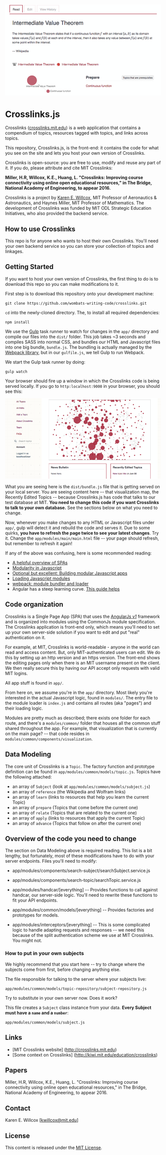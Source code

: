

![Crosslinks](docs/crosslinks.png)

Crosslinks.js
===

Crosslinks ([crosslinks.mit.edu](http://crosslinks.mit.edu)) is a web application that contains a compendium of topics, resources tagged with topics, and links across topics.

This repository, Crosslinks.js, is the front-end: it contains the code for what you see on the site and lets you host your own version of Crosslinks.

Crosslinks is open-source: you are free to use, modify and reuse any part of it. If you do, please attribute and cite MIT Crosslinks:

**Miller, H.R, Willcox, K.E., Huang, L. "Crosslinks: Improving course connectivity using online open educational resources," in The Bridge, National Academy of Engineering, to appear 2016.**

Crosslinks is a project by [Karen E. Willcox](http://kiwi.mit.edu), MIT Professor of Aeronautics & Astronautics, and Haynes Miller, MIT Professor of Mathematics. The development of Crosslinks was funded by MIT ODL Strategic Education Initiatives, who also provided the backend service.

## How to use Crosslinks
This repo is for anyone who wants to host their own Crosslinks. You'll need your own backend service so you can store your collection of topics and linkages.

## Getting Started

If you want to host your own version of Crosslinks, the first thing to do is to download this repo so you can make modifications to it.

First step is to download this repository onto your development machine:
```
git clone https://github.com/wombats-writing-code/crosslinks.git
```

`cd` into the newly-cloned directory. The, to install all required dependencies:
```
npm install
```

We use the [Gulp](gulpjs.com) task runner to watch for changes in the `app/` directory and compile our files into the `dist/` folder. This job takes ~3 seconds and compiles SASS into normal CSS, and bundles our HTML and Javascript files into one big bundle, `bundle.js`. The bundling is actually managed by the [Webpack library](https://webpack.github.io/
), but in our `gulfile.js`, we tell Gulp to run Webpack.


We start the Gulp task runner by doing:
```
gulp watch
```

Your browser should fire up a window in which the Crosslinks code is being served locally. If you go to `http:localhost:9000` in your browser, you should see this:

![Crosslinks](docs/crosslinks-dev-start.png)

What you are seeing here is the `dist/bundle.js` file that is getting served on your local server. You are seeing content here -- that visualization map, the Recently Edited Topics -- because Crosslinks.js has code that talks to our test database at MIT. **You need to change this code if you want Crosslinks to talk to your own database.** See the sections below on what you need to change.

Now, whenever you make changes to any HTML or Javascript files under `app/`, gulp will detect it and rebuild the code and serves it. Due to some quirks, **you have to refresh the page twice to see your latest changes**. Try it. Change the `app/modules/main/main.html` file -- your page should refresh, but remember to refresh it again!

If any of the above was confusing, here is some recommended reading:

* [A helpful overview of SPAs](http://www.seguetech.com/blog/2013/04/18/what-is-single-page-application)
* [Modularity in Javascript](http://eloquentjavascript.net/10_modules.html)
* [Optional but excellent: Building modular Javascript apps](http://addyosmani.com/writing-modular-js/)
* [Loading Javascript modules](https://libraryinstitute.wordpress.com/2010/12/01/loading-javascript-modules/)
* [webpack: module bundler and loader](https://github.com/webpack/webpack)
* Angular has a steep learning curve. [This guide helps](https://thinkster.io/a-better-way-to-learn-angularjs/)

## Code organization

Crosslinks is a Single Page App (SPA) that uses the [AngularJs *v1*](https://angularjs.org/) framework and is organized into modules using the CommonJs module specification. The Crosslinks application is front-end only, which means you'll need to set up your own server-side solution if you want to edit and put "real" authentication on it.

For example, at MIT, Crosslinks is world-readable - anyone in the world can read and access content. But, only MIT-authenticated users can edit. We do this by setting up an http version and an https version. The front-end shows the editing pages only when there is an MIT username present on the client. We then really secure this by having our API accept only requests with valid MIT logins.

All app stuff is found in `app/`.

From here on, we assume you're in the `app/` directory. Most likely you're interested in the actual Javascript logic, found in `modules/`. The entry file to the module loader is `index.js` and contains all routes (aka "pages") and their loading logic.

Modules are pretty much as described; there exists one folder for each route, and there's a `modules/common/` folder that houses all the common stuff shared throughout the app. For example, that visualization that is currently on the main page? -- that code resides in `modules/common/components/visualization`.


## Data Modeling

The core unit of Crosslinks is a `Topic`. The factory function and prototype definition can be found in `app/modules/common/models/topic.js`. Topics have the following attached:
* an array of `Subject` (look at `app/modules/common/models/subject.js`)
* an array of `reference` (the Wikipedia and Wolfram links)
* an array of `learn`  (links to resources that help you learn the current Topic)
* an array of `prepare`  (Topics that come before the current one)
* an array of `relate`  (Topics that are related to the current one)
* an array of `apply`  (links to resources that apply the current Topic)
* an array of `advance`  (Topics that follow on after the current one)

## Overview of the code you need to change

The section on Data Modeling above is required reading. This list is a bit lengthy, but fortunately, most of these modifications have to do with your server endpoints. Files you'll need to modify:

* app/modules/components/search-subject/searchSubject.service.js
* app/modules/components/search-topic/searchTopic.service.js

* app/modules/handcar/[everything] -- Provides functions to call against handcar, our server-side logic. You'll need to rewrite these functions to fit your API endpoints.
* app/modules/common/models/[everything] -- Provides factories and prototypes for models.
* app/modules/interceptors/[everything] -- This is some complicated logic to handle adapting requests and responses -- we need this because of the split authentication scheme we use at MIT Crosslinks. You might not.

### How to put in your own subjects
We highly recommend that you start here -- try to change where the subjects come from first, before changing anything else.

The file responsible for talking to the server where your subjects live:
```
app/modules/common/models/topic-repository/subject-repository.js
```

Try to substitute in your own server now. Does it work?

This file creates a `Subject` class instance from your data. **Every Subject must have a `name` and a `number`**:
```
app/modules/common/models/subject.js
```

## Links
* [MIT Crosslinks website] (http://crosslinks.mit.edu)
* [Some context on Crosslinks] (http://kiwi.mit.edu/education/crosslinks)

## Papers
Miller, H.R, Willcox, K.E., Huang, L. "Crosslinks: Improving course connectivity using online open educational resources," in The Bridge, National Academy of Engineering, to appear 2016.

## Contact
Karen E. Willcox [kwillcox@mit.edu]

## License
This content is released under the [MIT License](http://opensource.org/licenses/MIT).
